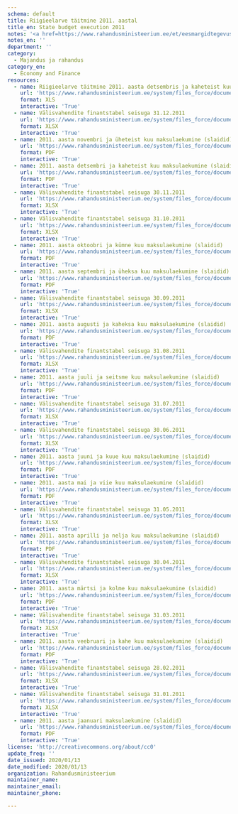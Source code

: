```yaml
---
schema: default
title: Riigieelarve täitmine 2011. aastal
title_en: State budget execution 2011
notes: '<a href=https://www.rahandusministeerium.ee/et/eesmargidtegevused/riigieelarve-ja-majandus/riigieelarve-ja-majandusulevaated>Riigieelarved</a>.'
notes_en: ''
department: ''
category:
  - Majandus ja rahandus
category_en:
  - Economy and Finance
resources:
  - name: Riigieelarve täitmine 2011. aasta detsembris ja kaheteist kuuga (tabel)
    url: 'https://www.rahandusministeerium.ee/system/files_force/document_files/riigieelarve_tcitmine_2011_31-12-2011.xls?download=1'
    format: XLS
    interactive: 'True'
  - name: Välisvahendite finantstabel seisuga 31.12.2011
    url: 'https://www.rahandusministeerium.ee/system/files_force/document_files/koopia_failist_valisvahendid_seisuga_31.12.2011.xlsx?download=1'
    format: XLSX
    interactive: 'True'
  - name: 2011. aasta novembri ja üheteist kuu maksulaekumine (slaidid)
    url: 'https://www.rahandusministeerium.ee/system/files_force/document_files/maksulaekumised_nov2011_pressikas.pdf?download=1'
    format: PDF
    interactive: 'True'
  - name: 2011. aasta detsembri ja kaheteist kuu maksulaekumine (slaidid)
    url: 'https://www.rahandusministeerium.ee/system/files_force/document_files/maksulaekumised_dets2011_pressikas_uus_pohi.pdf?download=1'
    format: PDF
    interactive: 'True'
  - name: Välisvahendite finantstabel seisuga 30.11.2011
    url: 'https://www.rahandusministeerium.ee/system/files_force/document_files/koopia_failist_valisvahendid_seisuga_30.11.2011.xlsx?download=1'
    format: XLSX
    interactive: 'True'
  - name: Välisvahendite finantstabel seisuga 31.10.2011
    url: 'https://www.rahandusministeerium.ee/system/files_force/document_files/koopia_failist_valisvahendid_seisuga_31.10.2011.xlsx?download=1'
    format: XLSX
    interactive: 'True'
  - name: 2011. aasta oktoobri ja kümne kuu maksulaekumine (slaidid)
    url: 'https://www.rahandusministeerium.ee/system/files_force/document_files/maksulaekumised_okt2011_pressiteatele.pdf?download=1'
    format: PDF
    interactive: 'True'
  - name: 2011. aasta septembri ja üheksa kuu maksulaekumine (slaidid)
    url: 'https://www.rahandusministeerium.ee/system/files_force/document_files/maksulaekumised_sept2011_pressiteatele.pdf?download=1'
    format: PDF
    interactive: 'True'
  - name: Välisvahendite finantstabel seisuga 30.09.2011
    url: 'https://www.rahandusministeerium.ee/system/files_force/document_files/koopia_failist_valisvahendid_seisuga_30.09.2011.xlsx?download=1'
    format: XLSX
    interactive: 'True'
  - name: 2011. aasta augusti ja kaheksa kuu maksulaekumine (slaidid)
    url: 'https://www.rahandusministeerium.ee/system/files_force/document_files/maksulaekumised_aug2011_pressiteatele.pdf?download=1'
    format: PDF
    interactive: 'True'
  - name: Välisvahendite finantstabel seisuga 31.08.2011
    url: 'https://www.rahandusministeerium.ee/system/files_force/document_files/koopia_failist_valisvahendid_seisuga_31.08.2011.xlsx?download=1'
    format: XLSX
    interactive: 'True'
  - name: 2011. aasta juuli ja seitsme kuu maksulaekumine (slaidid)
    url: 'https://www.rahandusministeerium.ee/system/files_force/document_files/maksulaekumised_juuli2011_pressiteatele.pdf?download=1'
    format: PDF
    interactive: 'True'
  - name: Välisvahendite finantstabel seisuga 31.07.2011
    url: 'https://www.rahandusministeerium.ee/system/files_force/document_files/koopia_failist_valisvahendid_seisuga_31.07.2011.xlsx?download=1'
    format: XLSX
    interactive: 'True'
  - name: Välisvahendite finantstabel seisuga 30.06.2011
    url: 'https://www.rahandusministeerium.ee/system/files_force/document_files/koopia_failist_valisvahendid_seisuga_30.06.2011.xlsx?download=1'
    format: XLSX
    interactive: 'True'
  - name: 2011. aasta juuni ja kuue kuu maksulaekumine (slaidid)
    url: 'https://www.rahandusministeerium.ee/system/files_force/document_files/maksulaekumised_juuni2011_pressiteatele.pdf?download=1'
    format: PDF
    interactive: 'True'
  - name: 2011. aasta mai ja viie kuu maksulaekumine (slaidid)
    url: 'https://www.rahandusministeerium.ee/system/files_force/document_files/maksulaekumised_mai2011_pressiteatele_002.pdf?download=1'
    format: PDF
    interactive: 'True'
  - name: Välisvahendite finantstabel seisuga 31.05.2011
    url: 'https://www.rahandusministeerium.ee/system/files_force/document_files/koopia_failist_valisvahendid_seisuga_31.05.2011.xlsx?download=1'
    format: XLSX
    interactive: 'True'
  - name: 2011. aasta aprilli ja nelja kuu maksulaekumine (slaidid)
    url: 'https://www.rahandusministeerium.ee/system/files_force/document_files/maksulaekumised_apr2011_pressiteatele.pdf?download=1'
    format: PDF
    interactive: 'True'
  - name: Välisvahendite finantstabel seisuga 30.04.2011
    url: 'https://www.rahandusministeerium.ee/system/files_force/document_files/koopia_failist_valisvahendid_seisuga_30.04.2011.xlsx?download=1'
    format: XLSX
    interactive: 'True'
  - name: 2011. aasta märtsi ja kolme kuu maksulaekumine (slaidid)
    url: 'https://www.rahandusministeerium.ee/system/files_force/document_files/maksulaekumised_marts2011_pressiteatele_v2.pdf?download=1'
    format: PDF
    interactive: 'True'
  - name: Välisvahendite finantstabel seisuga 31.03.2011
    url: 'https://www.rahandusministeerium.ee/system/files_force/document_files/koopia_failist_valisvahendid_seisuga_31.03.2011oige.xlsx?download=1'
    format: XLSX
    interactive: 'True'
  - name: 2011. aasta veebruari ja kahe kuu maksulaekumine (slaidid)
    url: 'https://www.rahandusministeerium.ee/system/files_force/document_files/maksulaekumised_veebr2011_pressiteatele.pdf?download=1'
    format: PDF
    interactive: 'True'
  - name: Välisvahendite finantstabel seisuga 28.02.2011
    url: 'https://www.rahandusministeerium.ee/system/files_force/document_files/koopia_failist_valisvahendid_seisuga_28.02.2011.xlsx?download=1'
    format: XLSX
    interactive: 'True'
  - name: Välisvahendite finantstabel seisuga 31.01.2011
    url: 'https://www.rahandusministeerium.ee/system/files_force/document_files/koopia_failist_valisvahendid_seisuga_31.01.2011.xlsx?download=1'
    format: XLSX
    interactive: 'True'
  - name: 2011. aasta jaanuari maksulaekumine (slaidid)
    url: 'https://www.rahandusministeerium.ee/system/files_force/document_files/maksulaekumised_jan2011_pressiteatele_parandatud.pdf?download=1'
    format: PDF
    interactive: 'True'
license: 'http://creativecommons.org/about/cc0'
update_freq: ''
date_issued: 2020/01/13
date_modified: 2020/01/13
organization: Rahandusministeerium
maintainer_name: 
maintainer_email: 
maintainer_phone:

---
```

